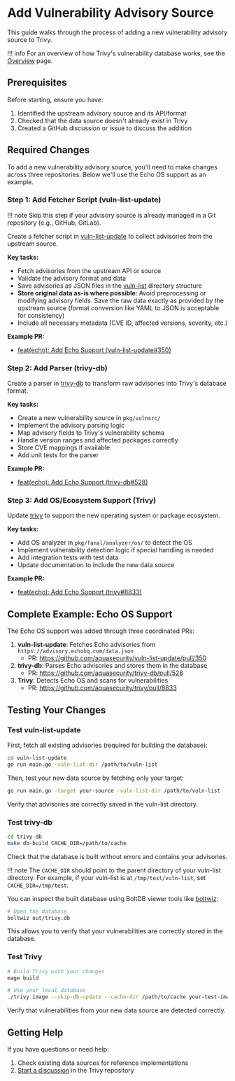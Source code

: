 # Add Vulnerability Advisory Source

This guide walks through the process of adding a new vulnerability advisory source to Trivy.

!!! info
    For an overview of how Trivy's vulnerability database works, see the [Overview](overview.md) page.

## Prerequisites

Before starting, ensure you have:

1. Identified the upstream advisory source and its API/format
2. Checked that the data source doesn't already exist in Trivy
3. Created a GitHub discussion or issue to discuss the addition

## Required Changes

To add a new vulnerability advisory source, you'll need to make changes across three repositories. Below we'll use the Echo OS support as an example.

### Step 1: Add Fetcher Script (vuln-list-update)

!!! note
    Skip this step if your advisory source is already managed in a Git repository (e.g., GitHub, GitLab).

Create a fetcher script in [vuln-list-update] to collect advisories from the upstream source.

**Key tasks:**

- Fetch advisories from the upstream API or source
- Validate the advisory format and data
- Save advisories as JSON files in the [vuln-list] directory structure
- **Store original data as-is where possible**: Avoid preprocessing or modifying advisory fields. Save the raw data exactly as provided by the upstream source (format conversion like YAML to JSON is acceptable for consistency)
- Include all necessary metadata (CVE ID, affected versions, severity, etc.)

**Example PR:**

- [feat(echo): Add Echo Support (vuln-list-update#350)](https://github.com/aquasecurity/vuln-list-update/pull/350)

### Step 2: Add Parser (trivy-db)

Create a parser in [trivy-db] to transform raw advisories into Trivy's database format.

**Key tasks:**

- Create a new vulnerability source in `pkg/vulnsrc/`
- Implement the advisory parsing logic
- Map advisory fields to Trivy's vulnerability schema
- Handle version ranges and affected packages correctly
- Store CVE mappings if available
- Add unit tests for the parser

**Example PR:**

- [feat(echo): Add Echo Support (trivy-db#528)](https://github.com/aquasecurity/trivy-db/pull/528)

### Step 3: Add OS/Ecosystem Support (Trivy)

Update [trivy] to support the new operating system or package ecosystem.

**Key tasks:**

- Add OS analyzer in `pkg/fanal/analyzer/os/` to detect the OS
- Implement vulnerability detection logic if special handling is needed
- Add integration tests with test data
- Update documentation to include the new data source

**Example PR:**

- [feat(echo): Add Echo Support (trivy#8833)](https://github.com/aquasecurity/trivy/pull/8833)

## Complete Example: Echo OS Support

The Echo OS support was added through three coordinated PRs:

1. **vuln-list-update**: Fetches Echo advisories from `https://advisory.echohq.com/data.json`
    - PR: https://github.com/aquasecurity/vuln-list-update/pull/350
2. **trivy-db**: Parses Echo advisories and stores them in the database
    - PR: https://github.com/aquasecurity/trivy-db/pull/528
3. **Trivy**: Detects Echo OS and scans for vulnerabilities
    - PR: https://github.com/aquasecurity/trivy/pull/8833

## Testing Your Changes

### Test vuln-list-update

First, fetch all existing advisories (required for building the database):

```bash
cd vuln-list-update
go run main.go -vuln-list-dir /path/to/vuln-list
```

Then, test your new data source by fetching only your target:

```bash
go run main.go -target your-source -vuln-list-dir /path/to/vuln-list
```

Verify that advisories are correctly saved in the vuln-list directory.

### Test trivy-db

```bash
cd trivy-db
make db-build CACHE_DIR=/path/to/cache
```

Check that the database is built without errors and contains your advisories.

!!! note
    The `CACHE_DIR` should point to the parent directory of your vuln-list directory. For example, if your vuln-list is at `/tmp/test/vuln-list`, set `CACHE_DIR=/tmp/test`.

You can inspect the built database using BoltDB viewer tools like [boltwiz](https://github.com/Moniseeta/boltwiz):

```bash
# Open the database
boltwiz out/trivy.db
```

This allows you to verify that your vulnerabilities are correctly stored in the database.

### Test Trivy

```bash
# Build Trivy with your changes
mage build

# Use your local database
./trivy image --skip-db-update --cache-dir /path/to/cache your-test-image
```

Verify that vulnerabilities from your new data source are detected correctly.

## Getting Help

If you have questions or need help:

1. Check existing data sources for reference implementations
2. [Start a discussion](https://github.com/aquasecurity/trivy/discussions/new) in the Trivy repository

[vuln-list]: https://github.com/aquasecurity/vuln-list
[vuln-list-update]: https://github.com/aquasecurity/vuln-list-update
[trivy-db]: https://github.com/aquasecurity/trivy-db
[trivy]: https://github.com/aquasecurity/trivy
